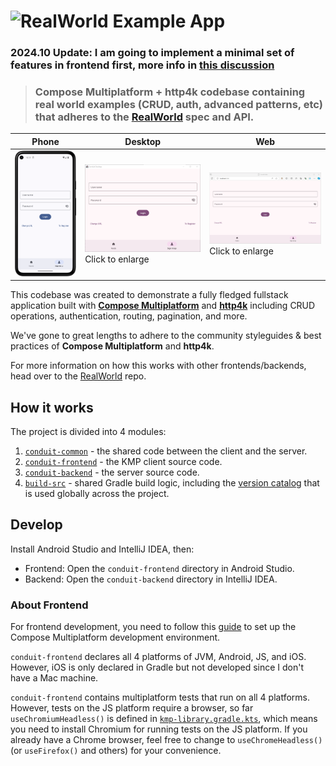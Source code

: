 # ![RealWorld Example App](logo.png)

<h3>2024.10 Update: I am going to implement a minimal set of features in frontend first, more info in <a href=https://github.com/gothinkster/realworld/discussions/1545#discussioncomment-10984982">this discussion</a></h3>

> <h3>Compose Multiplatform + http4k codebase containing real world examples (CRUD, auth, advanced patterns, etc) that adheres to the <a href="https://github.com/gothinkster/realworld">RealWorld</a> spec and API. </h3>

| Phone | Desktop | Web|
|---|---|---|
| ![Phone App Screenshot](screenshots/Screenshot_20240911_105149.png) | ![Desktop App Screenshot](screenshots/2024-09-11%2010-52-34.png) Click to enlarge | ![Web App Screenshot](screenshots/2024-09-11%2010-55-35.png) Click to enlarge |

This codebase was created to demonstrate a fully fledged fullstack application built with **[Compose Multiplatform](https://www.jetbrains.com/lp/compose-multiplatform/)** and **[http4k](https://www.http4k.org/)** including CRUD operations, authentication, routing, pagination, and more.

We've gone to great lengths to adhere to the community styleguides & best practices of **Compose Multiplatform** and **http4k**.

For more information on how this works with other frontends/backends, head over to the [RealWorld](https://github.com/gothinkster/realworld) repo.

## How it works

The project is divided into 4 modules:

1. [`conduit-common`](./conduit-common) - the shared code between the client and the server.
2. [`conduit-frontend`](./conduit-frontend) - the KMP client source code.
3. [`conduit-backend`](./conduit-backend) - the server source code.
4. [`build-src`](./build-src) - shared Gradle build logic, including the [version catalog](./build-src/libs.versions.toml) that is used globally across the project.

## Develop

Install Android Studio and IntelliJ IDEA, then:

- Frontend: Open the `conduit-frontend` directory in Android Studio.
- Backend: Open the `conduit-backend` directory in IntelliJ IDEA.

### About Frontend

For frontend development, you need to follow this [guide](https://www.jetbrains.com/help/kotlin-multiplatform-dev/multiplatform-setup.html#check-your-environment) to set up the Compose Multiplatform development environment.

`conduit-frontend` declares all 4 platforms of JVM, Android, JS, and iOS. However, iOS is only declared in Gradle but not developed since I don't have a Mac machine.

`conduit-frontend` contains multiplatform tests that run on all 4 platforms. However, tests on the JS platform require a browser, so far `useChromiumHeadless()` is defined in [`kmp-library.gradle.kts`](build-src/plugins/multiplatform-library/src/main/kotlin/my/kmp-library.gradle.kts), which means you need to install Chromium for running tests on the JS platform. If you already have a Chrome browser, feel free to change to `useChromeHeadless()`(or `useFirefox()` and others) for your convenience.
